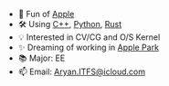 
- 🍎 Fun of [Apple](https://www.apple.com/)
- 🛠 Using [C++](https://www.cplusplus.com/), [Python](https://www.python.org/), [Rust](https://www.rust-lang.org/)
- 💡 Interested in CV/CG and O/S Kernel
- ✨ Dreaming of working in [Apple Park](https://en.wikipedia.org/wiki/Apple_Park)
- 📚 Major: EE
- 📫 Email: Aryan.ITFS@icloud.com
